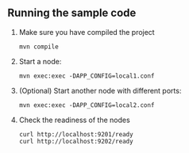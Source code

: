## Running the sample code

1. Make sure you have compiled the project

    ```
    mvn compile 
    ```

2. Start a node:

    ```
    mvn exec:exec -DAPP_CONFIG=local1.conf
    ```
   
3. (Optional) Start another node with different ports:

    ```
    mvn exec:exec -DAPP_CONFIG=local2.conf
    ```

4. Check the readiness of the nodes

    ```
    curl http://localhost:9201/ready
    curl http://localhost:9202/ready
    ```
